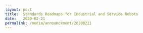 ```yaml
---
layout: post
title:  Standards Roadmaps for Industrial and Service Robots
date:   2020-02-21
permalink: /media/announcement/20200221
---
```

